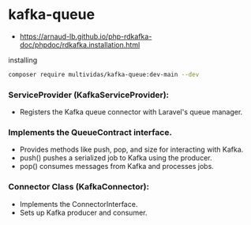 # kafka-queue

- https://arnaud-lb.github.io/php-rdkafka-doc/phpdoc/rdkafka.installation.html

installing
```sh
composer require multividas/kafka-queue:dev-main --dev
```

### ServiceProvider (KafkaServiceProvider):

- Registers the Kafka queue connector with Laravel's queue manager.

### Implements the QueueContract interface.

- Provides methods like push, pop, and size for interacting with Kafka.
- push() pushes a serialized job to Kafka using the producer.
- pop() consumes messages from Kafka and processes jobs.

### Connector Class (KafkaConnector):

- Implements the ConnectorInterface.
- Sets up Kafka producer and consumer.
